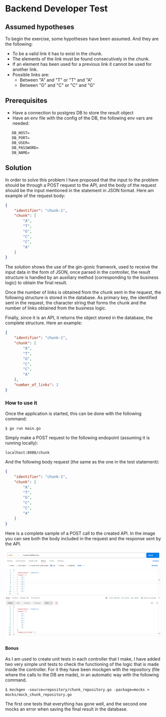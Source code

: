# Backend Developer Test

## Assumed hypotheses
To begin the exercise, some hypotheses have been assumed. And they are the following:
- To be a valid link it has to exist in the chunk.
- The elements of the link must be found consecutively in the chunk.
- If an element has been used for a previous link it cannot be used for another link.
- Possible links are: 
  - Between "A" and "T" or "T" and "A"
  - Between "G" and "C" or "C" and "G"

## Prerequisites
- Have a connection to postgres DB to store the result object
- Have an env file with the config of the DB, the following env vars are needed:
 ``` 
    DB_HOST=
    DB_PORT=
    DB_USER=
    DB_PASSWORD=
    DB_NAME=
```

## Solution
In order to solve this problem I have proposed that the input to the problem should be through a POST request to the API, and the body of the request should be the input mentioned in the statement in JSON format. Here am example of the request body:

```json
{
    "identifier": "chunk-1",
    "chunk": [
        "A",
        "T",
        "G",
        "C",
        "C",
        "A"
    ]
}
```

The solution shows the use of the gin-gonic framwork, used to receive the input data in the form of JSON, once parsed in the controller, the result structure is handled by an auxiliary method (corresponding to the business logic) to obtain the final result.

Once the number of links is obtained from the chunk sent in the request, the following structure is stored in the database. As primary key, the identified sent in the request, the character string that forms the chunk and the number of links obtained from the business logic.

Finally, since it is an API, it returns the object stored in the database, the complete structure. Here an example:

```json
{
    "identifier": "chunk-1",
    "chunk": [
        "A",
        "T",
        "G",
        "C",
        "C",
        "A"
    ],
    "number_of_links": 2
}
```

### How to use it
Once the application is started, this can be done with the following command:
```shell
$ go run main.go
```

Simply make a POST request to the following endopoint (assuming it is running locally):
```
localhost:8080/chunk
```

And the following body request (the same as the one in the test statement):
```json
{
    "identifier": "chunk-1",
    "chunk": [
        "A",
        "T",
        "G",
        "C",
        "C",
        "A"
    ]
}
```

Here is a complete sample of a POST call to the created API. In the image you can see both the body included in the request and the response sent by the API.

![](assets/postman.png)

#### Bonus
As I am used to create unit tests in each controller that I make, I have added two very simple unit tests to check the functioning of the logic that is made inside the controller. For it they have been mockgen with the repository (file where the calls to the DB are made), in an automatic way with the following command.

```shell
$ mockgen -source=repository/chunk_repository.go -package=mocks > mocks/mock_chunk_repository.go
```

The first one tests that everything has gone well, and the second one mocks an error when saving the final result in the database.
